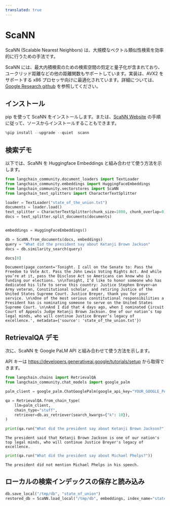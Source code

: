 ```yaml
---
translated: true
---
```


# ScaNN

ScaNN (Scalable Nearest Neighbors) は、大規模なベクトル類似性検索を効率的に行うための手法です。

ScaNN には、最大内積検索のための検索空間の剪定と量子化が含まれており、ユークリッド距離などの他の距離関数もサポートしています。実装は、AVX2 をサポートする x86 プロセッサ向けに最適化されています。詳細については、[Google Research github](https://github.com/google-research/google-research/tree/master/scann) を参照してください。

## インストール

pip を使って ScaNN をインストールします。または、[ScaNN Website](https://github.com/google-research/google-research/tree/master/scann#building-from-source) の手順に従って、ソースからインストールすることもできます。

```python
%pip install --upgrade --quiet  scann
```

## 検索デモ

以下では、ScaNN を Huggingface Embeddings と組み合わせて使う方法を示します。

```python
from langchain_community.document_loaders import TextLoader
from langchain_community.embeddings import HuggingFaceEmbeddings
from langchain_community.vectorstores import ScaNN
from langchain_text_splitters import CharacterTextSplitter

loader = TextLoader("state_of_the_union.txt")
documents = loader.load()
text_splitter = CharacterTextSplitter(chunk_size=1000, chunk_overlap=0)
docs = text_splitter.split_documents(documents)


embeddings = HuggingFaceEmbeddings()

db = ScaNN.from_documents(docs, embeddings)
query = "What did the president say about Ketanji Brown Jackson"
docs = db.similarity_search(query)

docs[0]
```

```output
Document(page_content='Tonight. I call on the Senate to: Pass the Freedom to Vote Act. Pass the John Lewis Voting Rights Act. And while you’re at it, pass the Disclose Act so Americans can know who is funding our elections. \n\nTonight, I’d like to honor someone who has dedicated his life to serve this country: Justice Stephen Breyer—an Army veteran, Constitutional scholar, and retiring Justice of the United States Supreme Court. Justice Breyer, thank you for your service. \n\nOne of the most serious constitutional responsibilities a President has is nominating someone to serve on the United States Supreme Court. \n\nAnd I did that 4 days ago, when I nominated Circuit Court of Appeals Judge Ketanji Brown Jackson. One of our nation’s top legal minds, who will continue Justice Breyer’s legacy of excellence.', metadata={'source': 'state_of_the_union.txt'})
```

## RetrievalQA デモ

次に、ScaNN を Google PaLM API と組み合わせて使う方法を示します。

API キーは https://developers.generativeai.google/tutorials/setup から取得できます。

```python
from langchain.chains import RetrievalQA
from langchain_community.chat_models import google_palm

palm_client = google_palm.ChatGooglePalm(google_api_key="YOUR_GOOGLE_PALM_API_KEY")

qa = RetrievalQA.from_chain_type(
    llm=palm_client,
    chain_type="stuff",
    retriever=db.as_retriever(search_kwargs={"k": 10}),
)
```

```python
print(qa.run("What did the president say about Ketanji Brown Jackson?"))
```

```output
The president said that Ketanji Brown Jackson is one of our nation's top legal minds, who will continue Justice Breyer's legacy of excellence.
```

```python
print(qa.run("What did the president say about Michael Phelps?"))
```

```output
The president did not mention Michael Phelps in his speech.
```

## ローカルの検索インデックスの保存と読み込み

```python
db.save_local("/tmp/db", "state_of_union")
restored_db = ScaNN.load_local("/tmp/db", embeddings, index_name="state_of_union")
```
